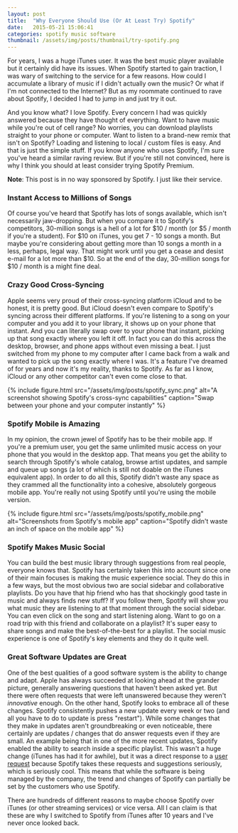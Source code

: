 ```yaml
---
layout: post
title:  "Why Everyone Should Use (Or At Least Try) Spotify"
date:   2015-05-21 15:06:41
categories: spotify music software
thumbnail: /assets/img/posts/thumbnail/try-spotify.png
---
```


For years, I was a huge iTunes user. It was the best music player available but it certainly did have its issues. When Spotify started to gain traction, I was wary of switching to the service for a few reasons. How could I accumulate a library of music if I didn't actually own the music? Or what if I'm not connected to the Internet? But as my roommate continued to rave about Spotify, I decided I had to jump in and just try it out.

And you know what? I love Spotify. Every concern I had was quickly answered because they have thought of everything. Want to have music while you're out of cell range? No worries, you can download playlists straight to your phone or computer. Want to listen to a brand-new remix that isn't on Spotify? Loading and listening to local / custom files is easy. And that is just the simple stuff. If you know anyone who uses Spotify, I'm sure you've heard a similar raving review. But if you're still not convinced, here is why I think you should at least consider trying Spotify Premium. 

**Note**: This post is in no way sponsored by Spotify. I just like their service.

### Instant Access to Millions of Songs

Of course you've heard that Spotify has lots of songs available, which isn't necessarily jaw-dropping. But when you compare it to Spotify's competitors, 30-million songs is a hell of a lot for $10 / month (or $5 / month if you're a student). For $10 on iTunes, you get 7 - 10 songs a month. But maybe you're considering about getting more than 10 songs a month in a less, perhaps, legal way. That might work until you get a cease and desist e-mail for a lot more than $10. So at the end of the day, 30-million songs for $10 / month is a might fine deal.


### Crazy Good Cross-Syncing

Apple seems very proud of their cross-syncing platform iCloud and to be honest, it is pretty good. But iCloud doesn't even compare to Spotify's syncing across their different platforms. If you're listening to a song on your computer and you add it to your library, it shows up on your phone that instant. And you can literally swap over to your phone that instant, picking up that song exactly where you left it off. In fact you can do this across the desktop, browser, and phone apps without even missing a beat. I just switched from my phone to my computer after I came back from a walk and wanted to pick up the song exactly where I was. It's a feature I've dreamed of for years and now it's my reality, thanks to Spotify. As far as I know, iCloud or any other competitor can't even come close to that. 

{% include figure.html src="/assets/img/posts/spotify_sync.png" alt="A screenshot showing Spotify's cross-sync capabilities" caption="Swap between your phone and your computer instantly" %}

### Spotify Mobile is Amazing

In my opinion, the crown jewel of Spotify has to be their mobile app. If you're a premium user, you get the same unlimited music access on your phone that you would in the desktop app. That means you get the ability to search through Spotify's whole catalog, browse artist updates, and sample and queue up songs (a lot of which is still not doable on the iTunes equivalent app). In order to do all this, Spotify didn't waste any space as they crammed all the functionality into a cohesive, absolutely gorgeous mobile app. You're really not using Spotify until you're using the mobile version.

{% include figure.html src="/assets/img/posts/spotify_mobile.png" alt="Screenshots from Spotify's mobile app" caption="Spotify didn't waste an inch of space on the mobile app" %}

### Spotify Makes Music Social

You can build the best music library through suggestions from real people, everyone knows that. Spotify has certainly taken this into account since one of their main focuses is making the music experience social. They do this in a few ways, but the most obvious two are social sidebar and collaborative playlists. Do you have that hip friend who has that shockingly good taste in music and always finds new stuff? If you follow them, Spotify will show you what music they are listening to at that moment through the social sidebar. You can even click on the song and start listening along. Want to go on a road trip with this friend and collaborate on a playlist? It's super easy to share songs and make the best-of-the-best for a playlist. The social music experience is one of Spotify's key elements and they do it quite well.

### Great Software Updates are Great
One of the best qualities of a good software system is the ability to change and adapt. Apple has always succeeded at looking ahead at the grander picture, generally answering questions that haven't been asked yet. But there were often requests that were left unanswered because they weren't *innovative* enough. On the other hand, Spotify looks to embrace all of these changes. Spotify consistently pushes a new update every week or two (and all you have to do to update is press "restart"). While some changes that they make in updates aren't groundbreaking or even noticeable, there certainly are updates / changes that do answer requests even if they are small. An example being that in one of the more recent updates, Spotify enabled the ability to search inside a specific playlist. This wasn't a huge change (iTunes has had it for awhile), but it was a direct response to a [user request](https://community.spotify.com/t5/Live-Ideas/Desktop-Bring-back-search-inside-Playlists-amp-Songs-tab/idi-p/1039674) because Spotify takes these requests and suggestions seriously, which is seriously cool. This means that while the software is being managed by the company, the trend and changes of Spotify can partially be set by the customers who use Spotify. 

There are hundreds of different reasons to maybe choose Spotify over iTunes (or other streaming services) or vice versa. All I can claim is that these are why I switched to Spotify from iTunes after 10 years and I've never once looked back.


